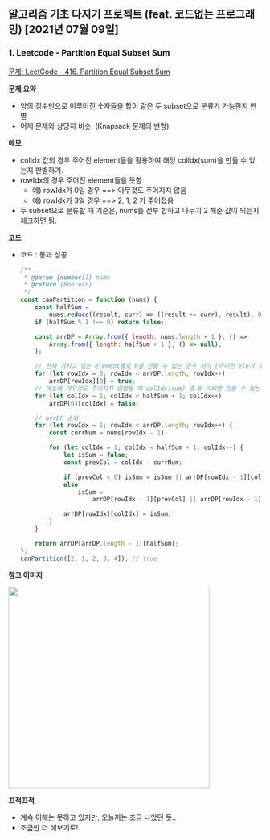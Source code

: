 ## 알고리즘 기초 다지기 프로젝트 (feat. 코드없는 프로그래밍) [2021년 07월 09일]

### **1.** Leetcode - Partition Equal Subset Sum

[문제: LeetCode - 416. Partition Equal Subset Sum](https://leetcode.com/problems/partition-equal-subset-sum/)

**문제 요약**

-   양의 정수만으로 이루어진 숫자들을 합이 같은 두 subset으로 분류가 가능한지 판별
-   어제 문제와 상당히 비슷. (Knapsack 문제의 변형)

**메모**

-   colIdx 값의 경우 주어진 element들을 활용하여 해당 colIdx(sum)을 만들 수 있는지 판별하기.
-   rowIdx의 경우 주어진 element들을 뜻함
    -   예) rowIdx가 0일 경우 ==> 아무것도 주어지지 않음
    -   예) rowIdx가 3일 경우 ==> 2, 1, 2 가 주어졌음
-   두 subset으로 분류할 때 기준은, nums를 전부 합하고 나누기 2 해준 값이 되는지 체크하면 됨.

**코드**

-   코드 : 통과 성공

    ```js
    /**
     * @param {number[]} nums
     * @return {boolean}
     */
    const canPartition = function (nums) {
        const halfSum =
            nums.reduce((result, curr) => ((result += curr), result), 0) / 2;
        if (halfSum % 1 !== 0) return false;

        const arrDP = Array.from({ length: nums.length + 1 }, () =>
            Array.from({ length: halfSum + 1 }, () => null),
        );

        // 현재 가지고 있는 element들로 0을 만들 수 있는 경우 처리 (어떠한 ele가 주어져도 주어진 ele들이 다 없을 수도 있으니까 0은 만들 수 있음)
        for (let rowIdx = 0; rowIdx < arrDP.length; rowIdx++)
            arrDP[rowIdx][0] = true;
        // 애초에 아무것도 주어지지 않았을 때 colIdx(sum) 중 0 이외엔 만들 수 있는 게 없음
        for (let colIdx = 1; colIdx < halfSum + 1; colIdx++)
            arrDP[0][colIdx] = false;

        // arrDP 순회
        for (let rowIdx = 1; rowIdx < arrDP.length; rowIdx++) {
            const currNum = nums[rowIdx - 1];

            for (let colIdx = 1; colIdx < halfSum + 1; colIdx++) {
                let isSum = false;
                const prevCol = colIdx - currNum;

                if (prevCol < 0) isSum = isSum || arrDP[rowIdx - 1][colIdx];
                else
                    isSum =
                        arrDP[rowIdx - 1][prevCol] || arrDP[rowIdx - 1][colIdx];

                arrDP[rowIdx][colIdx] = isSum;
            }
        }

        return arrDP[arrDP.length - 1][halfSum];
    };
    canPartition([2, 1, 2, 3, 4]); // true
    ```

**참고 이미지**

<img width="400" src="https://user-images.githubusercontent.com/33610315/125018182-8c23ff00-e0af-11eb-8ffc-424f449174ea.png"/>

**끄적끄적**

-   계속 이해는 못하고 있지만, 오늘꺼는 조금 나았던 듯..
-   조금만 더 해보기로!
